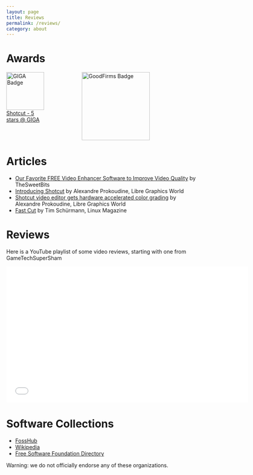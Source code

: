 ```yaml
---
layout: page
title: Reviews
permalink: /reviews/
category: about
---
```

Awards
======

<div style="display:grid;grid-template-columns: 100px 100px 200px;align-items: start">
<div><a target="_blank" href="http://www.giga.de/downloads/shotcut/#utm_source=PS&utm_medium=BL&utm_campaign=Badge"><img width="100" alt="GIGA Badge" src="http://www.giga.de/static/badges/img/2375875_software.png" height="100"><br>Shotcut - 5 stars @ GIGA</a></div>
&nbsp;
<div><a target="_blank" href="https://www.goodfirms.co/software/shotcut"><img style="width:180px" src="https://goodfirms.s3.amazonaws.com/badges/blue-button/app-development-software.svg" alt="GoodFirms Badge"></a></div>
</div>

Articles
========

-   [Our Favorite FREE Video Enhancer Software to Improve Video
Quality](https://thesweetbits.com/best-free-video-enhancer-software/) by TheSweetBits
-   [Introducing Shotcut](http://libregraphicsworld.org/blog/entry/introducing-shotcut-a-new-free-video-editor)
    by Alexandre Prokoudine, Libre Graphics World
-   [Shotcut video editor gets hardware accelerated color
    grading](http://libregraphicsworld.org/blog/entry/shotcut-gets-hardware-accelerated-color-grading)
    by Alexandre Prokoudine, Libre Graphics World
-   [Fast Cut](http://www.linux-magazine.com/Issues/2014/159/Shotcut-Video-Editor)
    by Tim Schürmann, Linux Magazine

Reviews
=======

Here is a YouTube playlist of some video reviews, starting with one from
GameTechSuperSham

<iframe width="640" height="360" src="//www.youtube.com/embed/zbeuUvkn_Gcwww.youtube-nocookie.com/embed/-ZiAgwIzBGc?list=PLy7k-GJ461uvIDBD0qpEy4E5ixfSfryJW" frameborder="0" allowfullscreen="1">
</iframe>

Software Collections
====================

-   [FossHub](https://www.fosshub.com/Shotcut.html)
-   [Wikipedia](https://en.wikipedia.org/wiki/Shotcut)
-   [Free Software Foundation Directory](http://directory.fsf.org/wiki/Shotcut)

Warning: we do not officially endorse any of these organizations.

<!-- Shotcut leaderboard -->
<ins class="adsbygoogle"
     style="display:inline-block;width:728px;height:90px"
     data-ad-client="ca-pub-1305424236533187"
     data-ad-slot="1157645159"></ins>
<script>
(adsbygoogle = window.adsbygoogle || []).push({});
</script>
